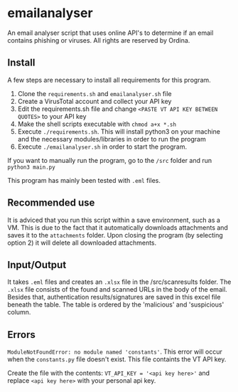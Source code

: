 # emailanalyser
An email analyser script that uses online API's to determine if an email contains phishing or viruses. All rights are reserved by Ordina.

## Install
A few steps are necessary to install all requirements for this program.

1. Clone the `requirements.sh` and `emailanalyser.sh` file
2. Create a VirusTotal account and collect your API key
3. Edit the requirements.sh file and change `<PASTE VT API KEY BETWEEN QUOTES>` to your API key
4. Make the shell scripts executable with `chmod a+x *.sh`
5. Execute `./requirements.sh`. This will install python3 on your machine and the necessary modules/libraries in order to run the program
6. Execute `./emailanalyser.sh` in order to start the program.

If you want to manually run the program, go to the `/src` folder and run `python3 main.py`

This program has mainly been tested with `.eml` files.

## Recommended use
It is adviced that you run this script within a save environment, such as a VM.
This is due to the fact that it automatically downloads attachments and saves it to the `attachments` folder. 
Upon closing the program (by selecting option 2) it will delete all downloaded attachments.

## Input/Output
It takes `.eml` files and creates an `.xlsx` file in the /src/scanresults folder. The `.xlsx` file consists of the found and scanned URLs in the body of the email. Besides that, authentication results/signatures are saved in this excel file beneath the table. The table is ordered by the 'malicious' and 'suspicious' column. 

## Errors
`ModuleNotFoundError: no module named 'constants'`. This error will occur when the `constants.py` file doesn't exist. This file containts the VT API key.

Create the file with the contents: `VT_API_KEY = '<api key here>'` and replace `<api key here>` with your personal api key. 